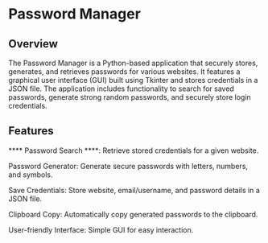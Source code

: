 # Password Manager

## Overview

The Password Manager is a Python-based application that securely stores, generates, and retrieves passwords for various websites. It features a graphical user interface (GUI) built using Tkinter and stores credentials in a JSON file. The application includes functionality to search for saved passwords, generate strong random passwords, and securely store login credentials.

## Features

**** Password Search ****: Retrieve stored credentials for a given website.

Password Generator: Generate secure passwords with letters, numbers, and symbols.

Save Credentials: Store website, email/username, and password details in a JSON file.

Clipboard Copy: Automatically copy generated passwords to the clipboard.

User-friendly Interface: Simple GUI for easy interaction.
